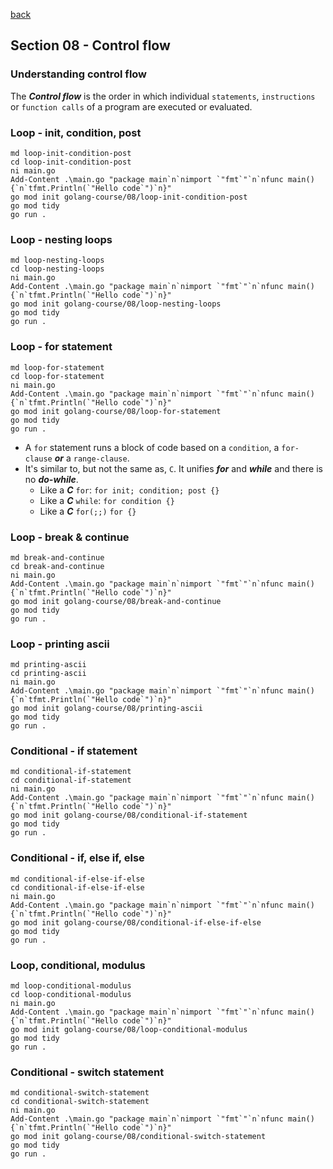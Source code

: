 [back](../LOCAL_NOTES.md)

## Section 08 - Control flow    
### Understanding control flow
The ***Control flow*** is the order in which individual `statements`, `instructions` or `function calls` of a program are executed or evaluated.
### Loop - init, condition, post
```
md loop-init-condition-post
cd loop-init-condition-post
ni main.go
Add-Content .\main.go "package main`n`nimport `"fmt`"`n`nfunc main() {`n`tfmt.Println(`"Hello code`")`n}"
go mod init golang-course/08/loop-init-condition-post
go mod tidy
go run .
```
### Loop - nesting loops
```
md loop-nesting-loops
cd loop-nesting-loops
ni main.go
Add-Content .\main.go "package main`n`nimport `"fmt`"`n`nfunc main() {`n`tfmt.Println(`"Hello code`")`n}"
go mod init golang-course/08/loop-nesting-loops
go mod tidy
go run .
```
### Loop - for statement
```
md loop-for-statement
cd loop-for-statement
ni main.go
Add-Content .\main.go "package main`n`nimport `"fmt`"`n`nfunc main() {`n`tfmt.Println(`"Hello code`")`n}"
go mod init golang-course/08/loop-for-statement
go mod tidy
go run .
```
- A `for` statement runs a block of code based on a `condition`, a `for-clause` ***or*** a `range-clause`.
- It's similar to, but not the same as, `C`. It unifies ***for*** and ***while*** and there is no ***do-while***. 
  - Like a ***C*** `for`:
    ```for init; condition; post {}```
  - Like a ***C*** `while`:
    ```for condition {} ```
  - Like a ***C*** `for(;;)`
    ```for {}```
### Loop - break & continue
```
md break-and-continue
cd break-and-continue
ni main.go
Add-Content .\main.go "package main`n`nimport `"fmt`"`n`nfunc main() {`n`tfmt.Println(`"Hello code`")`n}"
go mod init golang-course/08/break-and-continue
go mod tidy
go run .
```
### Loop - printing ascii
```
md printing-ascii
cd printing-ascii
ni main.go
Add-Content .\main.go "package main`n`nimport `"fmt`"`n`nfunc main() {`n`tfmt.Println(`"Hello code`")`n}"
go mod init golang-course/08/printing-ascii
go mod tidy
go run .
```
### Conditional - if statement
```
md conditional-if-statement
cd conditional-if-statement
ni main.go
Add-Content .\main.go "package main`n`nimport `"fmt`"`n`nfunc main() {`n`tfmt.Println(`"Hello code`")`n}"
go mod init golang-course/08/conditional-if-statement
go mod tidy
go run .
```
### Conditional - if, else if, else
```
md conditional-if-else-if-else
cd conditional-if-else-if-else
ni main.go
Add-Content .\main.go "package main`n`nimport `"fmt`"`n`nfunc main() {`n`tfmt.Println(`"Hello code`")`n}"
go mod init golang-course/08/conditional-if-else-if-else
go mod tidy
go run .
```
### Loop, conditional, modulus
```
md loop-conditional-modulus
cd loop-conditional-modulus
ni main.go
Add-Content .\main.go "package main`n`nimport `"fmt`"`n`nfunc main() {`n`tfmt.Println(`"Hello code`")`n}"
go mod init golang-course/08/loop-conditional-modulus
go mod tidy
go run .
```
### Conditional - switch statement
```
md conditional-switch-statement
cd conditional-switch-statement
ni main.go
Add-Content .\main.go "package main`n`nimport `"fmt`"`n`nfunc main() {`n`tfmt.Println(`"Hello code`")`n}"
go mod init golang-course/08/conditional-switch-statement
go mod tidy
go run .
```
